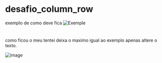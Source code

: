 # desafio_column_row

exemplo de como deve fica
![Exemple](https://github.com/EiJhonatan/desafio_column_row/assets/103134496/63322fa1-4e56-4010-8df3-4310b985db9c)

# 
como ficou o meu 
tentei deixa o maximo igual ao exemplo apenas altere o texto.


![image](https://github.com/EiJhonatan/desafio_column_row/assets/103134496/8163042b-8893-4426-8a5d-aee5721c011e)
